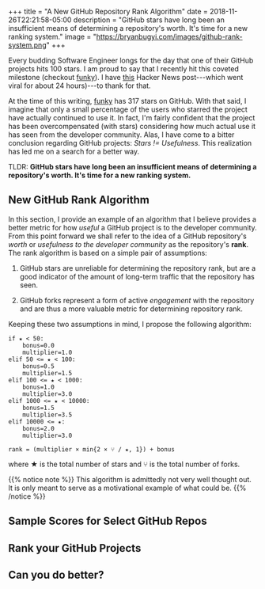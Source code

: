 +++
title = "A New GitHub Repository Rank Algorithm"
date = 2018-11-26T22:21:58-05:00
description = "GitHub stars have long been an insufficient means of determining a repository's worth. It's time for a new ranking system."
image = "https://bryanbugyi.com/images/github-rank-system.png"
+++

Every budding Software Engineer longs for the day that one of their GitHub projects hits 100 stars. I am proud to say that I recently hit this coveted milestone (checkout [funky]). I have [this][HN] Hacker News post---which went viral for about 24 hours)---to thank for that.

At the time of this writing, [funky] has 317 stars on GitHub. With that said, I imagine that only a small percentage of the users who starred the project have actually continued to use it. In fact, I'm fairly confident that the project has been overcompensated (with stars) considering how much actual use it has seen from the developer community. Alas, I have come to a bitter conclusion regarding GitHub projects: *Stars != Usefulness*. This realization has led me on a search for a better way.

TLDR: **GitHub stars have long been an insufficient means of determining a repository's worth. It's time for a new ranking system.**

## New GitHub Rank Algorithm

In this section, I provide an example of an algorithm that I believe provides a better metric for how *useful* a GitHub project is to the developer community. From this point forward we shall refer to the idea of a GitHub repository's *worth* or *usefulness to the developer community* as the repository's **rank**. The rank algorithm is based on a simple pair of assumptions:

1) GitHub stars are unreliable for determining the repository rank, but are a good indicator of the amount of long-term traffic that the repository has seen.

2) GitHub forks represent a form of active *engagement* with the repository and are thus a more valuable metric for determining repository rank.

Keeping these two assumptions in mind, I propose the following algorithm:

```
if ★ < 50:
    bonus=0.0
    multiplier=1.0
elif 50 <= ★ < 100:
    bonus=0.5
    multiplier=1.5
elif 100 <= ★ < 1000:
    bonus=1.0
    multiplier=3.0
elif 1000 <= ★ < 10000:
    bonus=1.5
    multiplier=3.5
elif 10000 <= ★:
    bonus=2.0
    multiplier=3.0

rank = (multiplier × min{2 × ⑂ / ★, 1}) + bonus
```

where ★ is the total number of stars and ⑂ is the total number of forks.

{{% notice note %}}
This algorithm is admittedly not very well thought out. It is only meant to serve as a motivational example of what could be.
{{% /notice %}}

## Sample Scores for Select GitHub Repos
<canvas id="myChart" width="400" height="400"></canvas>
<script>
var ctx = document.getElementById("myChart").getContext('2d');
var myChart = new Chart(ctx, {
    type: 'bar',
    data: {
        labels: ["Red", "Blue", "Yellow", "Green", "Purple", "Orange"],
        datasets: [{
            label: '# of Votes',
            data: [12, 19, 3, 5, 2, 3],
            backgroundColor: [
                'rgba(255, 99, 132, 0.2)',
                'rgba(54, 162, 235, 0.2)',
                'rgba(255, 206, 86, 0.2)',
                'rgba(75, 192, 192, 0.2)',
                'rgba(153, 102, 255, 0.2)',
                'rgba(255, 159, 64, 0.2)'
            ],
            borderColor: [
                'rgba(255,99,132,1)',
                'rgba(54, 162, 235, 1)',
                'rgba(255, 206, 86, 1)',
                'rgba(75, 192, 192, 1)',
                'rgba(153, 102, 255, 1)',
                'rgba(255, 159, 64, 1)'
            ],
            borderWidth: 1
        }]
    },
    options: {
        scales: {
            yAxes: [{
                ticks: {
                    beginAtZero:true
                }
            }]
        }
    }
});
</script>
## Rank your GitHub Projects

## Can you do better?

[funky]: https://github.com/bbugyi200/funky
[HN]: https://news.ycombinator.com/item?id=18486191
